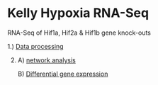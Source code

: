 # Kelly Hypoxia RNA-Seq
RNA-Seq of Hif1a, Hif2a & Hif1b gene knock-outs

1.)   [Data processing](1_data_processing)

2. A) [network analysis](2A_WGCNA)

   B)  [Differential gene expression](2B_DGE)
